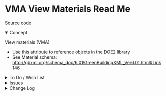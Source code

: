 # VMA View Materials Read Me

[Source code]( https://github.com/ladybug-tools/spider-gbxml-tools/blob/master/spider-gbxml-viewer/v-0-17-01/js-view-gbxml/vma-view-materials.js )

<details open >

<summary>Concept</summary>

View materials (VMA)

* Use this attribute to reference objects in the DOE2 library
* See Material schema: http://gbxml.org/schema_doc/6.01/GreenBuildingXML_Ver6.01.html#Link146

</details>

<details>

<summary>To Do / Wish List</summary>


</details>

<details>

<summary>Issues</summary>


</details>

<details>

<summary>Change Log</summary>

### 2019-07-22 ~ Theo

VMA 0.17.00-1vma

* R - VMA.js: Cleanup

### 2019-07-20 ~ Theo

VMA 0.17.00-0vma

* R - VMA.js: First commit


### 2019-06-28 ~ Theo

VBM 0.16-01-1vbm

* F - VBM.js: mostly working
* F - First commit of read me

</details>